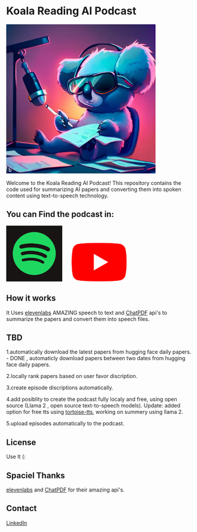 # Koala Reading AI Podcast

<img src="assets/podcast_logo.jpeg" alt="Koala Reading AI Podcast Logo" width="400">


Welcome to the Koala Reading AI Podcast! This repository contains the code used for summarizing AI papers and converting them into spoken content using text-to-speech technology.
## You can Find the podcast in:

<div>
  <a href="https://open.spotify.com/show/0fuZbZipy60VdRpkbIb9y1" style="display: inline-block; margin-right: 20px;">
    <img src="assets/spotify_logo.png" alt="Spotify" width="150">
  </a>
  <a href="https://www.youtube.com/channel/UCIbCIgJjIWmHyKC0Qc_C6FA" style="display: inline-block;">
    <img src="assets/youtube_logo.png" alt="YouTube" width="150">
  </a>
</div>

## How it works

It Uses [elevenlabs](https://elevenlabs.io/) AMAZING speech to text and [ChatPDF](https://www.chatpdf.com/) api's to summarize the papers and convert them into speech files.

## TBD
1.automatically download the latest papers from hugging face daily papers. - DONE , automaticly download papers between two dates from hugging face daily papers.

2.locally rank papers based on user favor discription.

3.create episode discriptions automatically.

4.add posiblity to create the podcast fully localy and free, using open source (Llama 2 , open source text-to-speech models).
Update: added option for free tts using [tortoise-tts](https://github.com/neonbjb/tortoise-tts.git), working on summery using llama 2.

5.upload episodes automatically to the podcast.


## License

Use It (:

## Spaciel Thanks

[elevenlabs](https://elevenlabs.io/) and [ChatPDF](https://www.chatpdf.com/) for their amazing api's.

## Contact

[LinkedIn](https://linkedin.com/in/amit-israeli-aa4a30242)
